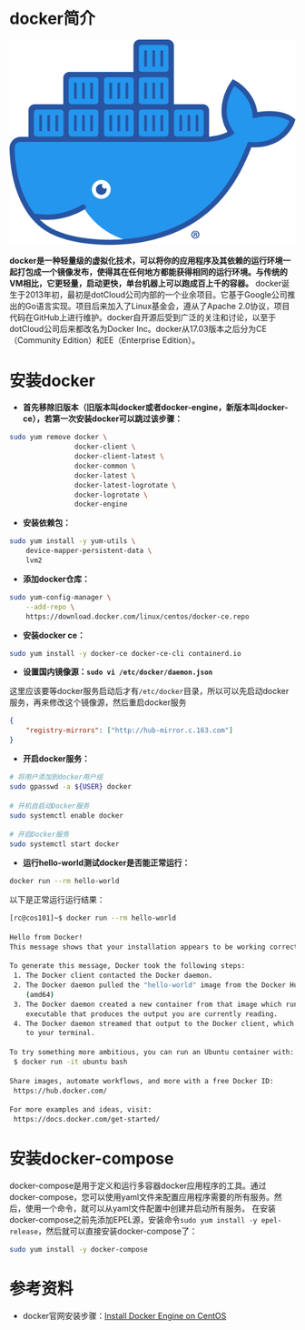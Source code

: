 # docker简介

![docker-logo](Moby-logo.png)

**docker是一种轻量级的虚拟化技术，可以将你的应用程序及其依赖的运行环境一起打包成一个镜像发布，使得其在任何地方都能获得相同的运行环境。与传统的VM相比，它更轻量，启动更快，单台机器上可以跑成百上千的容器。**
docker诞生于2013年初，最初是dotCloud公司内部的一个业余项目。它基于Google公司推出的Go语言实现。项目后来加入了Linux基金会，遵从了Apache 2.0协议，项目代码在GitHub上进行维护。docker自开源后受到广泛的关注和讨论，以至于dotCloud公司后来都改名为Docker Inc。docker从17.03版本之后分为CE（Community Edition）和EE（Enterprise Edition）。

# 安装docker

- **首先移除旧版本（旧版本叫docker或者docker-engine，新版本叫docker-ce），若第一次安装docker可以跳过该步骤：**

```sh
sudo yum remove docker \
                docker-client \
                docker-client-latest \
                docker-common \
                docker-latest \
                docker-latest-logrotate \
                docker-logrotate \
                docker-engine
```

- **安装依赖包：**

```sh
sudo yum install -y yum-utils \
    device-mapper-persistent-data \
    lvm2
```

- **添加docker仓库：**

```sh
sudo yum-config-manager \
    --add-repo \
    https://download.docker.com/linux/centos/docker-ce.repo
```

- **安装docker ce：**

```sh
sudo yum install -y docker-ce docker-ce-cli containerd.io
```

- **设置国内镜像源：`sudo vi /etc/docker/daemon.json`**

这里应该要等docker服务启动后才有`/etc/docker`目录，所以可以先启动docker服务，再来修改这个镜像源，然后重启docker服务

```json
{
    "registry-mirrors": ["http://hub-mirror.c.163.com"]
}
```

- **开启docker服务：**

```sh
# 将用户添加到docker用户组
sudo gpasswd -a ${USER} docker

# 开机自启动Docker服务
sudo systemctl enable docker

# 开启Docker服务
sudo systemctl start docker
```

- **运行hello-world测试docker是否能正常运行：**

```sh
docker run --rm hello-world
```

以下是正常运行运行结果：

```sh
[rc@cos101]~$ docker run --rm hello-world

Hello from Docker!
This message shows that your installation appears to be working correctly.

To generate this message, Docker took the following steps:
 1. The Docker client contacted the Docker daemon.
 2. The Docker daemon pulled the "hello-world" image from the Docker Hub.
    (amd64)
 3. The Docker daemon created a new container from that image which runs the
    executable that produces the output you are currently reading.
 4. The Docker daemon streamed that output to the Docker client, which sent it
    to your terminal.

To try something more ambitious, you can run an Ubuntu container with:
 $ docker run -it ubuntu bash

Share images, automate workflows, and more with a free Docker ID:
 https://hub.docker.com/

For more examples and ideas, visit:
 https://docs.docker.com/get-started/
```

# 安装docker-compose

docker-compose是用于定义和运行多容器docker应用程序的工具。通过docker-compose，您可以使用yaml文件来配置应用程序需要的所有服务。然后，使用一个命令，就可以从yaml文件配置中创建并启动所有服务。
在安装docker-compose之前先添加EPEL源，安装命令`sudo yum install -y epel-release`，然后就可以直接安装docker-compose了：

```sh
sudo yum install -y docker-compose
```

# 参考资料

- docker官网安装步骤：[Install Docker Engine on CentOS](https://docs.docker.com/engine/install/centos/)
